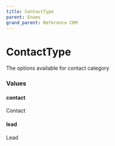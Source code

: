 ```yaml
---
title: ContactType
parent: Enums
grand_parent: Reference CRM
---
```


# ContactType

The options available for contact category

<h3 id="values">Values</h3>

  <h4 id="contact" class="name anchored">contact</h4>

  <div class="description-wrapper">
   <p>Contact</p>
  </div>

  <h4 id="lead" class="name anchored">lead</h4>

  <div class="description-wrapper">
   <p>Lead</p>
  </div>

